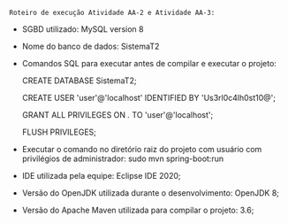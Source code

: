     Roteiro de execução Atividade AA-2 e Atividade AA-3:

- SGBD utilizado: MySQL version 8

- Nome do banco de dados: SistemaT2

- Comandos SQL para executar antes de compilar e executar o projeto:

  CREATE DATABASE SistemaT2;
  
  CREATE USER 'user'@'localhost' IDENTIFIED BY 'Us3rl0c4lh0st10@';
  
  GRANT ALL PRIVILEGES ON *.* TO 'user'@'localhost';
  
  FLUSH PRIVILEGES;
    
- Executar o comando no diretório raiz do projeto com usuário com privilégios de administrador: sudo mvn spring-boot:run

- IDE utilizada pela equipe: Eclipse IDE 2020;

- Versão do OpenJDK utilizada durante o desenvolvimento: OpenJDK 8;

- Versão do Apache Maven utilizada para compilar o projeto: 3.6;
      
      
    
    
